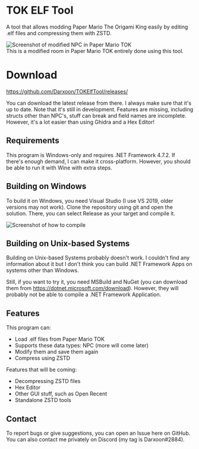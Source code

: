 # TOK ELF Tool
A tool that allows modding Paper Mario The Origami King easily by editing .elf files and compressing them with ZSTD.

![Screenshot of modified NPC in Paper Mario TOK](https://i.imgur.com/AsZlzvh.png)\
This is a modified room in Paper Mario TOK entirely done using this tool.

# Download
https://github.com/Darxoon/TOKElfTool/releases/

You can download the latest release from there. I always make sure that it's up to date. Note that it's still 
in development. Features are missing, including structs other than NPC's, stuff can break and field names
are incomplete. However, it's a lot easier than using Ghidra and a Hex Editor!

## Requirements
This program is Windows-only and requires .NET Framework 4.7.2. If there's enough demand, I can make it cross-platform. 
However, you should be able to run it with Wine with extra steps.

## Building on Windows
To build it on Windows, you need Visual Studio (I use VS 2019, older versions may not work). Clone the
repository using git and open the solution. There, you can select Release as your target and compile it.

![Screenshot of how to compile](https://i.imgur.com/LL3ZmAQ.png)

## Building on Unix-based Systems
Building on Unix-based Systems probably doesn't work. I couldn't find any information about it 
but I don't think you can build .NET Framework Apps on systems other than Windows.

Still, if you want to try it, you need MSBuild and NuGet (you can download them 
from https://dotnet.microsoft.com/download). However, they will probably not be able
to compile a .NET Framework Application.

## Features
This program can:
 * Load .elf files from Paper Mario TOK
 * Supports these data types: NPC (more will come later)
 * Modify them and save them again
 * Compress using ZSTD

Features that will be coming:
 * Decompressing ZSTD files
 * Hex Editor
 * Other GUI stuff, such as Open Recent
 * Standalone ZSTD tools

## Contact
To report bugs or give suggestions, you can open an Issue here on GitHub. You can also contact me privately on Discord (my tag is Darxoon#2884).
